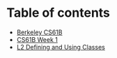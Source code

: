 # Table of contents

* [Berkeley CS61B](README.md)
* [CS61B Week 1](cs61b-week-01.md)
* [L2 Defining and Using Classes](l2-defining-and-using-classes.md)

